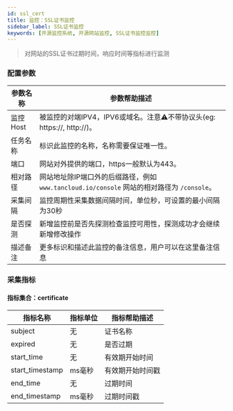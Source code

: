 ```yaml
---
id: ssl_cert  
title: 监控：SSL证书监控      
sidebar_label: SSL证书监控    
keywords: [开源监控系统, 开源网站监控, SSL证书监控监控]
---
```


> 对网站的SSL证书过期时间，响应时间等指标进行监测       

### 配置参数   

| 参数名称      | 参数帮助描述 |
| ----------- | ----------- |
| 监控Host     | 被监控的对端IPV4，IPV6或域名。注意⚠️不带协议头(eg: https://, http://)。 |
| 任务名称     | 标识此监控的名称，名称需要保证唯一性。  |
| 端口        | 网站对外提供的端口，https一般默认为443。  |
| 相对路径     | 网站地址除IP端口外的后缀路径，例如 `www.tancloud.io/console` 网站的相对路径为 `/console`。 |
| 采集间隔    | 监控周期性采集数据间隔时间，单位秒，可设置的最小间隔为30秒 |
| 是否探测    | 新增监控前是否先探测检查监控可用性，探测成功才会继续新增修改操作 |
| 描述备注    | 更多标识和描述此监控的备注信息，用户可以在这里备注信息 |

### 采集指标   

#### 指标集合：certificate  

| 指标名称      | 指标单位 | 指标帮助描述   |
| ----------- |------|----------|
| subject   | 无    | 证书名称     |
| expired      | 无    | 是否过期     |
| start_time | 无    | 有效期开始时间  |
| start_timestamp   | ms毫秒 | 有效期开始时间戳 |
| end_time  | 无    | 过期时间     |
| end_timestamp | ms毫秒 | 过期时间戳    |  
